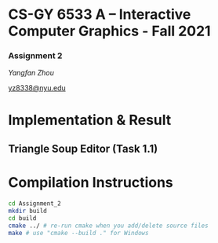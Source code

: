 # CS-GY 6533 A – Interactive Computer Graphics - Fall 2021

### Assignment 2

*Yangfan Zhou*

<yz8338@nyu.edu>

# Implementation & Result

## Triangle Soup Editor (Task 1.1)


# Compilation Instructions

```bash
cd Assignment_2
mkdir build
cd build
cmake ../ # re-run cmake when you add/delete source files
make # use "cmake --build ." for Windows
```
